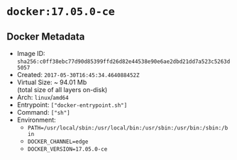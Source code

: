 # `docker:17.05.0-ce`

## Docker Metadata

- Image ID: `sha256:c0ff38ebc77d90d85399ffd26d82e44538e90e6ae2dbd21dd7a523c5263d5057`
- Created: `2017-05-30T16:45:34.464088452Z`
- Virtual Size: ~ 94.01 Mb  
  (total size of all layers on-disk)
- Arch: `linux`/`amd64`
- Entrypoint: `["docker-entrypoint.sh"]`
- Command: `["sh"]`
- Environment:
  - `PATH=/usr/local/sbin:/usr/local/bin:/usr/sbin:/usr/bin:/sbin:/bin`
  - `DOCKER_CHANNEL=edge`
  - `DOCKER_VERSION=17.05.0-ce`
